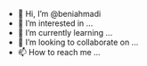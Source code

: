 - 👋 Hi, I’m @beniahmadi
- 👀 I’m interested in ...
- 🌱 I’m currently learning ...
- 💞️ I’m looking to collaborate on ...
- 📫 How to reach me ...

<!---
beniahmadi/beniahmadi is a ✨ special ✨ repository because its `README.md` (this file) appears on your GitHub profile.
You can click the Preview link to take a look at your changes.
--->
